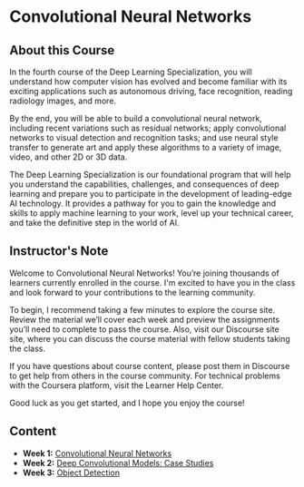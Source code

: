 # Convolutional Neural Networks

## About this Course
In the fourth course of the Deep Learning Specialization, you will understand how computer vision has evolved and become familiar with its exciting applications such as autonomous driving, face recognition, reading radiology images, and more.

By the end, you will be able to build a convolutional neural network, including recent variations such as residual networks; apply convolutional networks to visual detection and recognition tasks; and use neural style transfer to generate art and apply these algorithms to a variety of image, video, and other 2D or 3D data.

The Deep Learning Specialization is our foundational program that will help you understand the capabilities, challenges, and consequences of deep learning and prepare you to participate in the development of leading-edge AI technology. It provides a pathway for you to gain the knowledge and skills to apply machine learning to your work, level up your technical career, and take the definitive step in the world of AI.

## Instructor's Note
Welcome to Convolutional Neural Networks! You’re joining thousands of learners currently enrolled in the course. I'm excited to have you in the class and look forward to your contributions to the learning community.

To begin, I recommend taking a few minutes to explore the course site. Review the material we’ll cover each week and preview the assignments you’ll need to complete to pass the course. Also, visit our Discourse site site, where you can discuss the course material with fellow students taking the class.

If you have questions about course content, please post them in Discourse to get help from others in the course community. For technical problems with the Coursera platform, visit the Learner Help Center.

Good luck as you get started, and I hope you enjoy the course!

## Content
* **Week 1:** [Convolutional Neural Networks](./Week1/README.md)
* **Week 2:** [Deep Convolutional Models: Case Studies](./Week2/README.md)
* **Week 3:** [Object Detection](./Week3/README.md)
